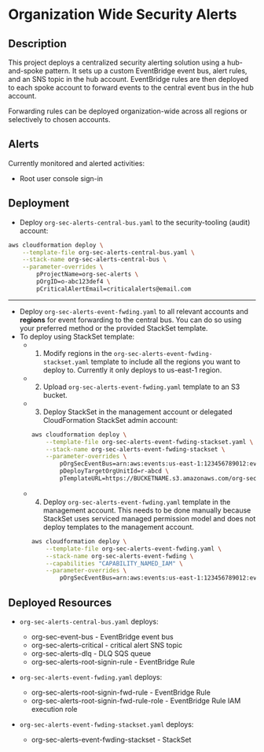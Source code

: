 # Organization Wide Security Alerts

## Description

This project deploys a centralized security alerting solution using a hub-and-spoke pattern. It sets up a custom EventBridge event bus, alert rules, and an SNS topic in the hub account. EventBridge rules are then deployed to each spoke account to forward events to the central event bus in the hub account.

Forwarding rules can be deployed organization-wide across all regions or selectively to chosen accounts.

## Alerts

Currently monitored and alerted activities:

- Root user console sign-in


## Deployment

- Deploy `org-sec-alerts-central-bus.yaml` to the security-tooling (audit) account:

```bash
aws cloudformation deploy \
    --template-file org-sec-alerts-central-bus.yaml \
    --stack-name org-sec-alerts-central-bus \
    --parameter-overrides \
        pProjectName=org-sec-alerts \
        pOrgID=o-abc123def4 \
        pCriticalAlertEmail=criticalalerts@email.com
```

---
- Deploy `org-sec-alerts-event-fwding.yaml` to all relevant accounts and **regions** for event forwarding to the central bus. You can do so using your preferred method or the provided StackSet template.
- To deploy using StackSet template:
  - 1. Modify regions in the `org-sec-alerts-event-fwding-stackset.yaml` template to include all the regions you want to deploy to. Currently it only deploys to us-east-1 region.
  - 2. Upload `org-sec-alerts-event-fwding.yaml` template to an S3 bucket.
  - 3. Deploy StackSet in the management account or delegated CloudFormation StackSet admin account:
    ```bash
    aws cloudformation deploy \
        --template-file org-sec-alerts-event-fwding-stackset.yaml \
        --stack-name org-sec-alerts-event-fwding-stackset \
        --parameter-overrides \
            pOrgSecEventBus=arn:aws:events:us-east-1:123456789012:event-bus/org-sec-event-bus \
            pDeployTargetOrgUnitId=r-abcd \
            pTemplateURL=https://BUCKETNAME.s3.amazonaws.com/org-sec-alerts-event-fwding.yaml
    ```
  - 4. Deploy `org-sec-alerts-event-fwding.yaml` template in the management account. This needs to be done manually because StackSet uses serviced managed permission model and does not deploy templates to the management account.
    ```bash
    aws cloudformation deploy \
        --template-file org-sec-alerts-event-fwding.yaml \
        --stack-name org-sec-alerts-event-fwding \
        --capabilities "CAPABILITY_NAMED_IAM" \
        --parameter-overrides \
            pOrgSecEventBus=arn:aws:events:us-east-1:123456789012:event-bus/org-sec-event-bus
    ```

## Deployed Resources

- `org-sec-alerts-central-bus.yaml` deploys:
  - org-sec-event-bus                           - EventBridge event bus
  - org-sec-alerts-critical                     - critical alert SNS topic
  - org-sec-alerts-dlq                          - DLQ SQS queue
  - org-sec-alerts-root-signin-rule             - EventBridge Rule

- `org-sec-alerts-event-fwding.yaml` deploys:
  - org-sec-alerts-root-signin-fwd-rule         - EventBridge Rule
  - org-sec-alerts-root-signin-fwd-rule-role    - EventBridge Rule IAM execution role

- `org-sec-alerts-event-fwding-stackset.yaml` deploys:
  - org-sec-alerts-event-fwding-stackset        - StackSet
